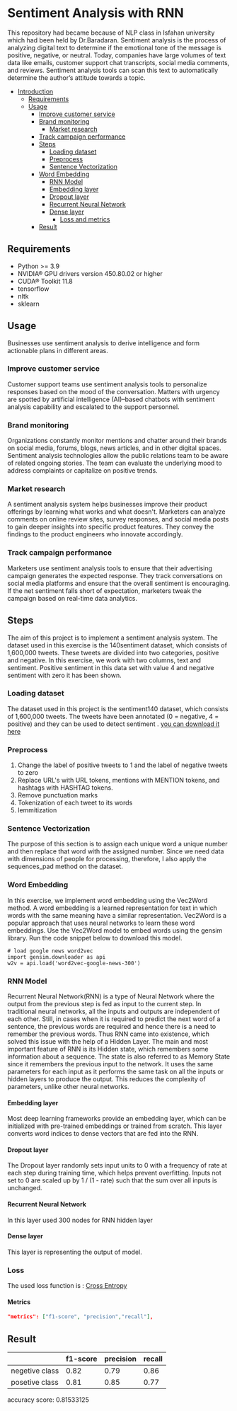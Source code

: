 # Sentiment Analysis with RNN
This repository had became because of NLP class in Isfahan university which had been held by Dr.Baradaran. Sentiment analysis is the process of analyzing digital text to determine if the emotional tone of the message is positive, negative, or neutral. Today, companies have large volumes of text data like emails, customer support chat transcripts, social media comments, and reviews. Sentiment analysis tools can scan this text to automatically determine the author’s attitude towards a topic.


<!-- @import "[TOC]" {cmd="toc" depthFrom=1 depthTo=6 orderedList=false} -->

<!-- code_chunk_output -->

* [Introduction](#Sentiment-Analysis-with-RNN)
	* [Requirements](#requirements)
  * [Usage](#usage)
    * [Improve customer service](#imporve-customer-service)
    * [Brand monitoring](#brand-monitoring)
		* [Market research](#market-research)
    * [Track campaign performance](#track-campaign-performance)
	* [Steps](#steps)
		* [Loading dataset](#loading-dataset)
		* [Preprocess](#preprocess) 
		* [Sentence Vectorization](#sentence-vectorization)
    * [Word Embedding](#word-embedding)
		* [RNN Model](#rnn-model)
      * [Embedding layer](#embedding-layer)
      * [Dropout layer](#dropout-layer)
      * [Recurrent Neural Network](#rnn)
      * [Dense layer](#dense-layer)
		* [Loss and metrics](#loss-and-metrics)
	* [Result](#result)


<!-- /code_chunk_output -->

## Requirements
* Python >= 3.9
* NVIDIA® GPU drivers version 450.80.02 or higher
* CUDA® Toolkit 11.8
* tensorflow
* nltk
* sklearn

## Usage
Businesses use sentiment analysis to derive intelligence and form actionable plans in different areas.

### Improve customer service
Customer support teams use sentiment analysis tools to personalize responses based on the mood of the conversation. Matters with urgency are spotted by artificial intelligence (AI)–based chatbots with sentiment analysis capability and escalated to the support personnel.
### Brand monitoring
Organizations constantly monitor mentions and chatter around their brands on social media, forums, blogs, news articles, and in other digital spaces. Sentiment analysis technologies allow the public relations team to be aware of related ongoing stories. The team can evaluate the underlying mood to address complaints or capitalize on positive trends. 
### Market research
A sentiment analysis system helps businesses improve their product offerings by learning what works and what doesn't. Marketers can analyze comments on online review sites, survey responses, and social media posts to gain deeper insights into specific product features. They convey the findings to the product engineers who innovate accordingly. 
### Track campaign performance
Marketers use sentiment analysis tools to ensure that their advertising campaign generates the expected response. They track conversations on social media platforms and ensure that the overall sentiment is encouraging. If the net sentiment falls short of expectation, marketers tweak the campaign based on real-time data analytics. 


## Steps
The aim of this project is to implement a sentiment analysis system. The dataset used in this exercise is the 140sentiment dataset, which consists of 1,600,000 tweets. These tweets are divided into two categories, positive and negative. In this exercise, we work with two columns, text and sentiment. Positive sentiment in this data set with value 4 and negative sentiment with zero
it has been shown.

### Loading dataset
The dataset used in this project is the sentiment140 dataset, which consists of 1,600,000 tweets.
The tweets have been annotated (0 = negative, 4 = positive) and they can be used to detect sentiment .
[you can download it here](https://www.kaggle.com/datasets/kazanova/sentiment140)

### Preprocess

1. Change the label of positive tweets to 1 and the label of negative tweets to zero
2. Replace URL's with URL tokens, mentions with MENTION tokens, and hashtags with HASHTAG tokens.
3. Remove punctuation marks
4. Tokenization of each tweet to its words
5. lemmitization


### Sentence Vectorization

The purpose of this section is to assign each unique word a unique number and then replace that word with the assigned number. Since we need data with dimensions of people for processing, therefore, I also apply the sequences_pad method on the dataset.

### Word Embedding
In this exercise, we implement word embedding using the Vec2Word method. A word embedding is a learned representation for text in which words with the same meaning have a similar representation. Vec2Word is a popular approach that uses neural networks to learn these word embeddings. Use the Vec2Word model to embed words using the gensim library. Run the code snippet below to download this model.
```
# load google news word2vec
import gensim.downloader as api
w2v = api.load('word2vec-google-news-300')
```
### RNN Model
Recurrent Neural Network(RNN) is a type of Neural Network where the output from the previous step is fed as input to the current step. In traditional neural networks, all the inputs and outputs are independent of each other. Still, in cases when it is required to predict the next word of a sentence, the previous words are required and hence there is a need to remember the previous words. Thus RNN came into existence, which solved this issue with the help of a Hidden Layer. The main and most important feature of RNN is its Hidden state, which remembers some information about a sequence. The state is also referred to as Memory State since it remembers the previous input to the network. It uses the same parameters for each input as it performs the same task on all the inputs or hidden layers to produce the output. This reduces the complexity of parameters, unlike other neural networks.

#### Embedding layer
Most deep learning frameworks provide an embedding layer, which can be initialized with pre-trained embeddings or trained from scratch. This layer converts word indices to dense vectors that are fed into the RNN.
#### Dropout layer
The Dropout layer randomly sets input units to 0 with a frequency of rate at each step during training time, which helps prevent overfitting. Inputs not set to 0 are scaled up by 1 / (1 - rate) such that the sum over all inputs is unchanged.
#### Recurrent Neural Network
In this layer used 300 nodes for RNN hidden layer
#### Dense layer
This layer is representing the output of model.

### Loss
The used loss function is : [Cross Entropy](https://en.wikipedia.org/wiki/Cross-entropy)
#### Metrics
  ```json
  "metrics": ["f1-score", "precision","recall"],
  ```


## Result
|                 |    f1-score      |  precision  |  recall  |
| --------------- | ---------------- |  ---------- |  ------  | 
| negetive class  |       0.82       |     0.79    |   0.86   |
| posetive class  |       0.81       |     0.85    |   0.77   |

accuracy score:  0.81533125

